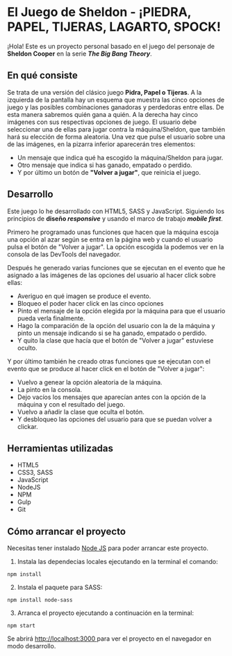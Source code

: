 # El Juego de Sheldon - ¡PIEDRA, PAPEL, TIJERAS, LAGARTO, SPOCK!

¡Hola! Este es un proyecto personal basado en el juego del personaje de **Sheldon Cooper** en la serie **_The Big Bang Theory_**.

## En qué consiste

Se trata de una versión del clásico juego **Pidra, Papel o Tijeras**.
A la izquierda de la pantalla hay un esquema que muestra las cinco opciones de juego y las posibles combinaciones ganadoras y perdedoras entre ellas. De esta manera sabremos quién gana a quién.
A la derecha hay cinco imágenes con sus respectivas opciones de juego. El usuario debe seleccionar una de ellas para jugar contra la máquina/Sheldon, que también hará su elección de forma aleatoria.
Una vez que pulse el usuario sobre una de las imágenes, en la pizarra inferior aparecerán tres elementos:

- Un mensaje que indica qué ha escogido la máquina/Sheldon para jugar.
- Otro mensaje que indica si has ganado, empatado o perdido.
- Y por último un botón de **"Volver a jugar"**, que reinicia el juego.

## Desarrollo

Este juego lo he desarrollado con HTML5, SASS y JavaScript. Siguiendo los principios de **diseño _responsive_** y usando el marco de trabajo **_mobile first_**.

Primero he programado unas funciones que hacen que la máquina escoja una opción al azar según se entra en la página web y cuando el usuario pulsa el botón de "Volver a jugar". La opción escogida la podemos ver en la consola de las DevTools del navegador.

Después he generado varias funciones que se ejecutan en el evento que he asignado a las imágenes de las opciones del usuario al hacer click sobre ellas:

- Averiguo en qué imagen se produce el evento.
- Bloqueo el poder hacer click en las cinco opciones
- Pinto el mensaje de la opción elegida por la máquina para que el usuario pueda verla finalmente.
- Hago la comparación de la opción del usuario con la de la máquina y pinto un mensaje indicando si se ha ganado, empatado o perdido.
- Y quito la clase que hacía que el botón de "Volver a jugar" estuviese oculto.

Y por último también he creado otras funciones que se ejecutan con el evento que se produce al hacer click en el botón de "Volver a jugar":

- Vuelvo a genear la opción aleatoria de la máquina.
- La pinto en la consola.
- Dejo vacíos los mensajes que aparecían antes con la opción de la máquina y con el resultado del juego.
- Vuelvo a añadir la clase que oculta el botón.
- Y desbloqueo las opciones del usuario para que se puedan volver a clickar.

## Herramientas utilizadas

- HTML5
- CSS3, SASS
- JavaScript
- NodeJS
- NPM
- Gulp
- Git

## Cómo arrancar el proyecto

Necesitas tener instalado [Node JS](https://nodejs.org/en) para poder arrancar este proyecto.

1. Instala las dependecias locales ejecutando en la terminal el comando:

```
npm install
```

2. Instala el paquete para SASS:

```
npm install node-sass
```

3. Arranca el proyecto ejecutando a continuación en la terminal:

```
npm start
```

Se abrirá [http://localhost:3000 ](http://localhost:3000)para ver el proyecto en el navegador en modo desarrollo.
